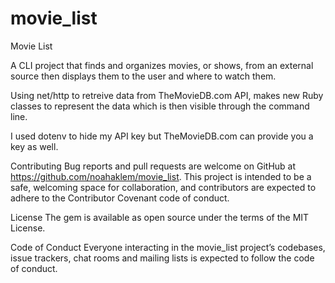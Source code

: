 # movie_list
Movie List

A CLI project that finds and organizes movies, or shows, from an external source then displays them to the user and where to watch them.

Using net/http to retreive data from TheMovieDB.com API, makes new Ruby classes to represent the data which is then visible through the command line.

I used dotenv to hide my API key but TheMovieDB.com can provide you a key as well. 

Contributing
Bug reports and pull requests are welcome on GitHub at https://github.com/noahaklem/movie_list. This project is intended to be a safe, welcoming space for collaboration, and contributors are expected to adhere to the Contributor Covenant code of conduct.

License
The gem is available as open source under the terms of the MIT License.

Code of Conduct
Everyone interacting in the movie_list project’s codebases, issue trackers, chat rooms and mailing lists is expected to follow the code of conduct.